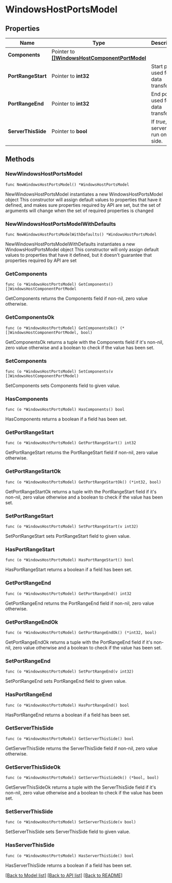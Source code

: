 # WindowsHostPortsModel

## Properties

Name | Type | Description | Notes
------------ | ------------- | ------------- | -------------
**Components** | Pointer to [**[]WindowsHostComponentPortModel**](WindowsHostComponentPortModel.md) |  | [optional] 
**PortRangeStart** | Pointer to **int32** | Start port used for data transfer. | [optional] 
**PortRangeEnd** | Pointer to **int32** | End port used for data transfer. | [optional] 
**ServerThisSide** | Pointer to **bool** | If *true*, the server is run on this side. | [optional] 

## Methods

### NewWindowsHostPortsModel

`func NewWindowsHostPortsModel() *WindowsHostPortsModel`

NewWindowsHostPortsModel instantiates a new WindowsHostPortsModel object
This constructor will assign default values to properties that have it defined,
and makes sure properties required by API are set, but the set of arguments
will change when the set of required properties is changed

### NewWindowsHostPortsModelWithDefaults

`func NewWindowsHostPortsModelWithDefaults() *WindowsHostPortsModel`

NewWindowsHostPortsModelWithDefaults instantiates a new WindowsHostPortsModel object
This constructor will only assign default values to properties that have it defined,
but it doesn't guarantee that properties required by API are set

### GetComponents

`func (o *WindowsHostPortsModel) GetComponents() []WindowsHostComponentPortModel`

GetComponents returns the Components field if non-nil, zero value otherwise.

### GetComponentsOk

`func (o *WindowsHostPortsModel) GetComponentsOk() (*[]WindowsHostComponentPortModel, bool)`

GetComponentsOk returns a tuple with the Components field if it's non-nil, zero value otherwise
and a boolean to check if the value has been set.

### SetComponents

`func (o *WindowsHostPortsModel) SetComponents(v []WindowsHostComponentPortModel)`

SetComponents sets Components field to given value.

### HasComponents

`func (o *WindowsHostPortsModel) HasComponents() bool`

HasComponents returns a boolean if a field has been set.

### GetPortRangeStart

`func (o *WindowsHostPortsModel) GetPortRangeStart() int32`

GetPortRangeStart returns the PortRangeStart field if non-nil, zero value otherwise.

### GetPortRangeStartOk

`func (o *WindowsHostPortsModel) GetPortRangeStartOk() (*int32, bool)`

GetPortRangeStartOk returns a tuple with the PortRangeStart field if it's non-nil, zero value otherwise
and a boolean to check if the value has been set.

### SetPortRangeStart

`func (o *WindowsHostPortsModel) SetPortRangeStart(v int32)`

SetPortRangeStart sets PortRangeStart field to given value.

### HasPortRangeStart

`func (o *WindowsHostPortsModel) HasPortRangeStart() bool`

HasPortRangeStart returns a boolean if a field has been set.

### GetPortRangeEnd

`func (o *WindowsHostPortsModel) GetPortRangeEnd() int32`

GetPortRangeEnd returns the PortRangeEnd field if non-nil, zero value otherwise.

### GetPortRangeEndOk

`func (o *WindowsHostPortsModel) GetPortRangeEndOk() (*int32, bool)`

GetPortRangeEndOk returns a tuple with the PortRangeEnd field if it's non-nil, zero value otherwise
and a boolean to check if the value has been set.

### SetPortRangeEnd

`func (o *WindowsHostPortsModel) SetPortRangeEnd(v int32)`

SetPortRangeEnd sets PortRangeEnd field to given value.

### HasPortRangeEnd

`func (o *WindowsHostPortsModel) HasPortRangeEnd() bool`

HasPortRangeEnd returns a boolean if a field has been set.

### GetServerThisSide

`func (o *WindowsHostPortsModel) GetServerThisSide() bool`

GetServerThisSide returns the ServerThisSide field if non-nil, zero value otherwise.

### GetServerThisSideOk

`func (o *WindowsHostPortsModel) GetServerThisSideOk() (*bool, bool)`

GetServerThisSideOk returns a tuple with the ServerThisSide field if it's non-nil, zero value otherwise
and a boolean to check if the value has been set.

### SetServerThisSide

`func (o *WindowsHostPortsModel) SetServerThisSide(v bool)`

SetServerThisSide sets ServerThisSide field to given value.

### HasServerThisSide

`func (o *WindowsHostPortsModel) HasServerThisSide() bool`

HasServerThisSide returns a boolean if a field has been set.


[[Back to Model list]](../README.md#documentation-for-models) [[Back to API list]](../README.md#documentation-for-api-endpoints) [[Back to README]](../README.md)


